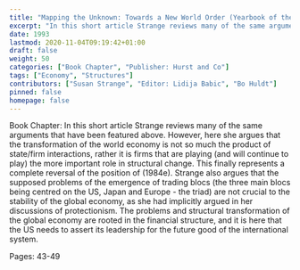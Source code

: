 ```yaml
---
title: "Mapping the Unknown: Towards a New World Order (Yearbook of the Sweedish Institute for International Affairs 1992-1993): The Transformation of the World Economy "
excerpt: "In this short article Strange reviews many of the same arguments that have been featured above. However, here she argues that the transformation of the world economy is not so much the product of state/firm interactions, rather it is firms that are playing (and will continue to play) the more important role in structural change. This finally represents a complete reversal of the position of (1984e). Strange also argues that the supposed problems of the emergence of trading blocs (the three main blocs being centred on the US, Japan and Europe - the triad) are not crucial to the stability of the global economy, as she had implicitly argued in her discussions of protectionism. The problems and structural transformation of the global economy are rooted in the financial structure, and it is here that the US needs to assert its leadership for the future good of the international system."
date: 1993
lastmod: 2020-11-04T09:19:42+01:00
draft: false
weight: 50
categories: ["Book Chapter", "Publisher: Hurst and Co"]
tags: ["Economy", "Structures"]
contributors: ["Susan Strange", "Editor: Lidija Babic", "Bo Huldt"]
pinned: false
homepage: false
---
```


Book Chapter: In this short article Strange reviews many of the same arguments that have been featured above. However, here she argues that the transformation of the world economy is not so much the product of state/firm interactions, rather it is firms that are playing (and will continue to play) the more important role in structural change. This finally represents a complete reversal of the position of (1984e). Strange also argues that the supposed problems of the emergence of trading blocs (the three main blocs being centred on the US, Japan and Europe - the triad) are not crucial to the stability of the global economy, as she had implicitly argued in her discussions of protectionism. The problems and structural transformation of the global economy are rooted in the financial structure, and it is here that the US needs to assert its leadership for the future good of the international system.

Pages: 43-49